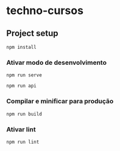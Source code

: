 # techno-cursos

## Project setup
```
npm install
```

### Ativar modo de desenvolvimento
```
npm run serve

npm run api
```

### Compilar e minificar para produção
```
npm run build
```

### Ativar lint
```
npm run lint
```

